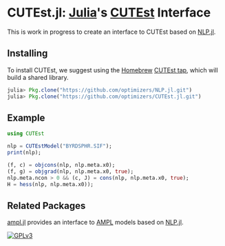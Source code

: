 # CUTEst.jl: [Julia](http://julialang.org)'s [CUTEst](http://ccpforge.cse.rl.ac.uk/gf/project/cutest/wiki) Interface

This is work in progress to create an interface to CUTEst based on
[NLP.jl](https://github.com/optimizers/NLP.jl).

## Installing

To install CUTEst, we suggest using the [Homebrew](https://github.com/Homebrew)
[CUTEst tap](https://github.com/dpo/homebrew-cutest), which will build a
shared library.

````JULIA
julia> Pkg.clone("https://github.com/optimizers/NLP.jl.git")
julia> Pkg.clone("https://github.com/optimizers/CUTEst.jl.git")
````

## Example

````JULIA
using CUTEst

nlp = CUTEstModel("BYRDSPHR.SIF");
print(nlp);

(f, c) = objcons(nlp, nlp.meta.x0);
(f, g) = objgrad(nlp, nlp.meta.x0, true);
nlp.meta.ncon > 0 && (c, J) = cons(nlp, nlp.meta.x0, true);
H = hess(nlp, nlp.meta.x0));
````

## Related Packages

[ampl.jl](https://github.com/dpo/ampl.jl) provides an interface to
[AMPL](http://www.ampl.com) models based on [NLP.jl](https://github.com/optimizers/NLP.jl).

[![GPLv3](http://www.gnu.org/graphics/lgplv3-88x31.png)](http://www.gnu.org/licenses/lgpl.html "LGPLv3")
